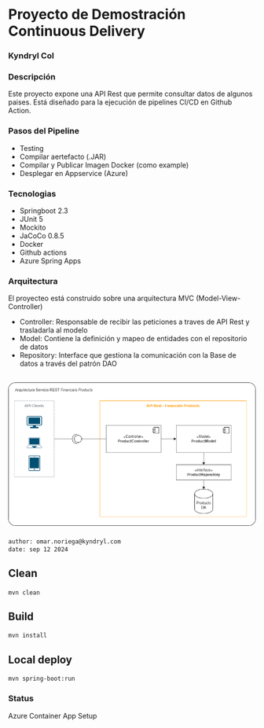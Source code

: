 # Proyecto de Demostración Continuous Delivery
### Kyndryl Col

### Descripción
Este proyecto expone una API Rest que permite consultar datos de algunos paises.
Está diseñado para la ejecución de pipelines CI/CD en Github Action. 

### Pasos del Pipeline

- Testing
- Compilar aertefacto (.JAR)
- Compilar y Publicar Imagen Docker (como example)
- Desplegar en Appservice (Azure)

### Tecnologias

- Springboot 2.3
- JUnit 5
- Mockito
- JaCoCo 0.8.5
- Docker
- Github actions
- Azure Spring Apps

### Arquitectura
El proyecteo está construido sobre una arquitectura MVC (Model-View-Controller)

- Controller: Responsable de recibir las peticiones a traves de API Rest y trasladarla al modelo
- Model: Contiene la definición y mapeo de entidades con el repositorio de datos
- Repository: Interface que gestiona la comunicación con la Base de datos a través del patrón DAO 

![Diagrama de Arquitectura](docs/diagrama-arquitectura.drawio.png)
---
    author: omar.noriega@kyndryl.com
    date: sep 12 2024


## Clean
    mvn clean

## Build
    mvn install
    
## Local deploy
    mvn spring-boot:run

### Status
Azure Container App Setup